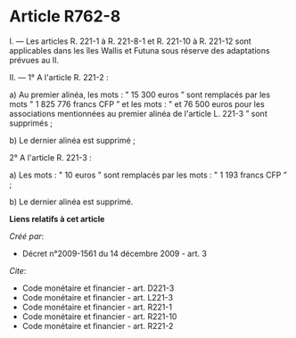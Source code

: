 # Article R762-8

I. ― Les articles R. 221-1 à R. 221-8-1 et R. 221-10 à R. 221-12 sont applicables dans les îles Wallis et Futuna sous réserve
des adaptations prévues au II. 

II. ― 1° A l'article R. 221-2 : 

a) Au premier alinéa, les mots : " 15 300 euros ” sont remplacés par les mots " 1 825 776 francs CFP ” et les mots : " et 76
500 euros pour les associations mentionnées au premier alinéa de l'article L. 221-3 ” sont supprimés ; 

b) Le dernier alinéa est supprimé ; 

2° A l'article R. 221-3 : 

a) Les mots : " 10 euros ” sont remplacés par les mots : " 1 193 francs CFP ” ; 

b) Le dernier alinéa est supprimé.

**Liens relatifs à cet article**

_Créé par_:

  - Décret n°2009-1561 du 14 décembre 2009 - art. 3

_Cite_:

  - Code monétaire et financier - art. D221-3
  - Code monétaire et financier - art. L221-3
  - Code monétaire et financier - art. R221-1
  - Code monétaire et financier - art. R221-10
  - Code monétaire et financier - art. R221-2

